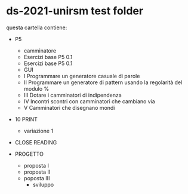 # ds-2021-unirsm test folder

questa cartella contiene:

* P5
   * camminatore
   * Esercizi base P5 0.1
   * Esercizi base P5 0.1
   * GUI
   * I Programmare un generatore casuale di parole
   * II Programmare un generatore di pattern usando la regolarità del modulo %
   * III Dotare i camminatori di indipendenza
   * IV Incontri scontri con camminatori che cambiano via
   * V Camminatori che disegnano mondi

* 10 PRINT
   * variazione 1
 
* CLOSE READING

* PROGETTO
  * proposta I
  * proposta II
  * poposta III
    * sviluppo    
